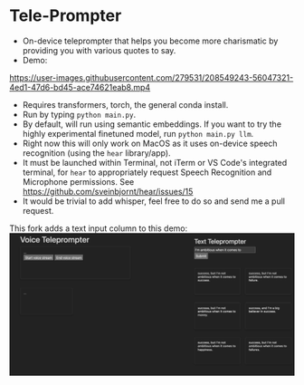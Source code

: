 # Tele-Prompter

* On-device teleprompter that helps you become more charismatic by providing you with various quotes to say.
* Demo:

https://user-images.githubusercontent.com/279531/208549243-56047321-4ed1-47d6-bd45-ace74621eab8.mp4

* Requires transformers, torch, the general conda install.
* Run by typing `python main.py`. 
* By default, will run using semantic embeddings. If you want to try the highly experimental finetuned model, run `python main.py llm`.
* Right now this will only work on MacOS as it uses on-device speech recognition (using the `hear` library/app).
* It must be launched within Terminal, not iTerm or VS Code's integrated terminal, for `hear` to appropriately request Speech Recognition and Microphone permissions. See https://github.com/sveinbjornt/hear/issues/15
* It would be trivial to add whisper, feel free to do so and send me a pull request.

This fork adds a text input column to this demo:
![](demo-screenshot-w-text.png)
